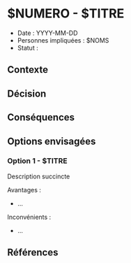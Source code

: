 # $NUMERO - $TITRE

<!-- OBLIGATOIRE -->

* Date : YYYY-MM-DD
* Personnes impliquées : $NOMS
* Statut : <!-- [BROUILLON|ACCEPTÉ|REJETÉ|DÉPRÉCIÉ] -->

## Contexte

<!-- OBLIGATOIRE -->

<!--
Décrire succinctement les informations nécessaires pour comprendre le problème sur lequel portel a décision.

Si pertinent, lister les contraintes qui doivent être respectées (standards de technologies, délais...).

Exemple :

Dans le cadre de DiaLog, nous devrons prendre des décisions importantes sur l'architecture. Il est important de les documenter pour d'une part s'assurer d'étudier toutes les options envisageables, d'autre part pouvoir comprendre rétrospectivement pourquoi ces décisions ont été prises. 
-->

## Décision

<!-- OBLIGATOIRE -->

<!--
Indiquer quelle décision a été prise.

Décrire brièvement pourquoi elle a été préférée aux autres options envisagées.

Exemple : Les décisions seront documentées dans le dépôt à l'aide du principe de l'_Architecture Decision Record_ (ADR).
-->

## Conséquences

<!--
Décrire ici ce qui devra être mis en place suite à la décision.

Exemple :

* Les décisions importantes d'architecture seront archivées dans le dossier `adr`.
* Le fichier d'ADR sera nommé `nnn_titre.md`.
* L'ADR sera créée via une PR dont le titre de commit commence par `ADR:`.
-->

## Options envisagées

### Option 1 - $TITRE

Description succincte

Avantages :

* ...

Inconvénients :

* ...

## Références

<!--
Lister ici des liens ou ressources qui ont été utiles à la prise de décision.

Exemple :

Ces exemples de templates d'ADR nous ont été utiles :

* [MADR](https://adr.github.io/madr/examples.html)
* Voir [Gist par FaKeller](https://gist.github.com/FaKeller/2f9c63b6e1d436abb7358b68bf396f57)
-->

